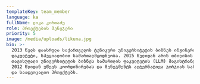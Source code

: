 ```yaml
---
templateKey: team_member
language: ka
fullName: ლიკა კირთაძე
role: პროექტების მენეჯერი
priority: 5
image: /media/uploads/likuna.jpg
bio: >-
  2013 წელს დაასრულა საქართველოს ტენიკური უნივერსიტეტის ბიზნეს ინჟინერინგის
  ფაკულტეტი, სპეციალობით სამართალმცოდნეობა. 2015 წელიდან არის თბილისის
  თავისუფალი უნივერსიტეტის ბიზნეს სამართლის ფაკულტეტის (LLM) მაგისტრანტი. იგი
  2012 წლიდან უწევს კოორდინირებას და მენეჯმენტს ალტერნატივა ჯორჯიას სამეცნიერო
  და საადვოკაციო პროექტებს.
---
```


